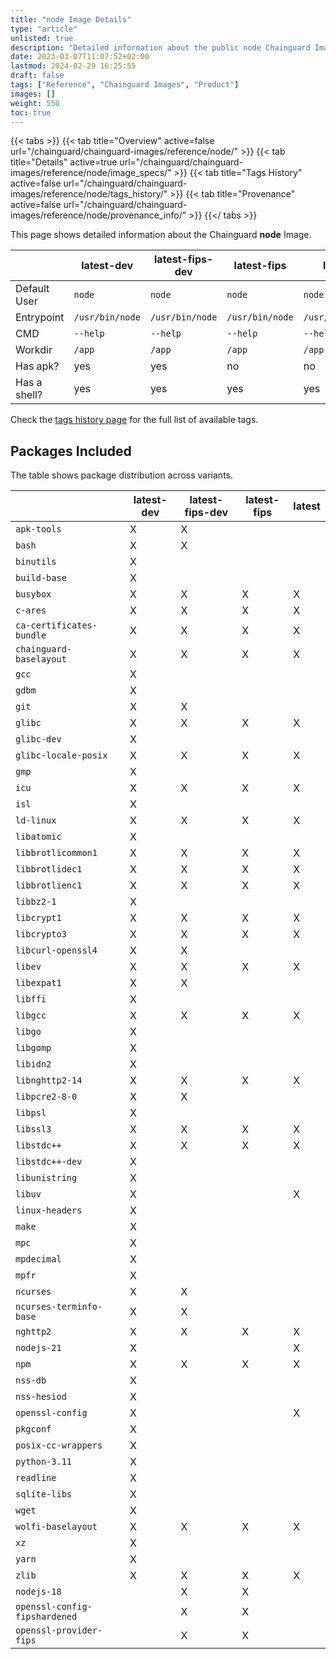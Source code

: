 ```yaml
---
title: "node Image Details"
type: "article"
unlisted: true
description: "Detailed information about the public node Chainguard Image."
date: 2023-03-07T11:07:52+02:00
lastmod: 2024-02-29 16:25:55
draft: false
tags: ["Reference", "Chainguard Images", "Product"]
images: []
weight: 550
toc: true
---
```


{{< tabs >}}
{{< tab title="Overview" active=false url="/chainguard/chainguard-images/reference/node/" >}}
{{< tab title="Details" active=true url="/chainguard/chainguard-images/reference/node/image_specs/" >}}
{{< tab title="Tags History" active=false url="/chainguard/chainguard-images/reference/node/tags_history/" >}}
{{< tab title="Provenance" active=false url="/chainguard/chainguard-images/reference/node/provenance_info/" >}}
{{</ tabs >}}

This page shows detailed information about the Chainguard **node** Image.

|              | latest-dev      | latest-fips-dev | latest-fips     | latest          |
|--------------|-----------------|-----------------|-----------------|-----------------|
| Default User | `node`          | `node`          | `node`          | `node`          |
| Entrypoint   | `/usr/bin/node` | `/usr/bin/node` | `/usr/bin/node` | `/usr/bin/node` |
| CMD          | `--help`        | `--help`        | `--help`        | `--help`        |
| Workdir      | `/app`          | `/app`          | `/app`          | `/app`          |
| Has apk?     | yes             | yes             | no              | no              |
| Has a shell? | yes             | yes             | yes             | yes             |

Check the [tags history page](/chainguard/chainguard-images/reference/node/tags_history/) for the full list of available tags.

## Packages Included
The table shows package distribution across variants.

|                               | latest-dev | latest-fips-dev | latest-fips | latest |
|-------------------------------|------------|-----------------|-------------|--------|
| `apk-tools`                   | X          | X               |             |        |
| `bash`                        | X          | X               |             |        |
| `binutils`                    | X          |                 |             |        |
| `build-base`                  | X          |                 |             |        |
| `busybox`                     | X          | X               | X           | X      |
| `c-ares`                      | X          | X               | X           | X      |
| `ca-certificates-bundle`      | X          | X               | X           | X      |
| `chainguard-baselayout`       | X          | X               | X           | X      |
| `gcc`                         | X          |                 |             |        |
| `gdbm`                        | X          |                 |             |        |
| `git`                         | X          | X               |             |        |
| `glibc`                       | X          | X               | X           | X      |
| `glibc-dev`                   | X          |                 |             |        |
| `glibc-locale-posix`          | X          | X               | X           | X      |
| `gmp`                         | X          |                 |             |        |
| `icu`                         | X          | X               | X           | X      |
| `isl`                         | X          |                 |             |        |
| `ld-linux`                    | X          | X               | X           | X      |
| `libatomic`                   | X          |                 |             |        |
| `libbrotlicommon1`            | X          | X               | X           | X      |
| `libbrotlidec1`               | X          | X               | X           | X      |
| `libbrotlienc1`               | X          | X               | X           | X      |
| `libbz2-1`                    | X          |                 |             |        |
| `libcrypt1`                   | X          | X               | X           | X      |
| `libcrypto3`                  | X          | X               | X           | X      |
| `libcurl-openssl4`            | X          | X               |             |        |
| `libev`                       | X          | X               | X           | X      |
| `libexpat1`                   | X          | X               |             |        |
| `libffi`                      | X          |                 |             |        |
| `libgcc`                      | X          | X               | X           | X      |
| `libgo`                       | X          |                 |             |        |
| `libgomp`                     | X          |                 |             |        |
| `libidn2`                     | X          |                 |             |        |
| `libnghttp2-14`               | X          | X               | X           | X      |
| `libpcre2-8-0`                | X          | X               |             |        |
| `libpsl`                      | X          |                 |             |        |
| `libssl3`                     | X          | X               | X           | X      |
| `libstdc++`                   | X          | X               | X           | X      |
| `libstdc++-dev`               | X          |                 |             |        |
| `libunistring`                | X          |                 |             |        |
| `libuv`                       | X          |                 |             | X      |
| `linux-headers`               | X          |                 |             |        |
| `make`                        | X          |                 |             |        |
| `mpc`                         | X          |                 |             |        |
| `mpdecimal`                   | X          |                 |             |        |
| `mpfr`                        | X          |                 |             |        |
| `ncurses`                     | X          | X               |             |        |
| `ncurses-terminfo-base`       | X          | X               |             |        |
| `nghttp2`                     | X          | X               | X           | X      |
| `nodejs-21`                   | X          |                 |             | X      |
| `npm`                         | X          | X               | X           | X      |
| `nss-db`                      | X          |                 |             |        |
| `nss-hesiod`                  | X          |                 |             |        |
| `openssl-config`              | X          |                 |             | X      |
| `pkgconf`                     | X          |                 |             |        |
| `posix-cc-wrappers`           | X          |                 |             |        |
| `python-3.11`                 | X          |                 |             |        |
| `readline`                    | X          |                 |             |        |
| `sqlite-libs`                 | X          |                 |             |        |
| `wget`                        | X          |                 |             |        |
| `wolfi-baselayout`            | X          | X               | X           | X      |
| `xz`                          | X          |                 |             |        |
| `yarn`                        | X          |                 |             |        |
| `zlib`                        | X          | X               | X           | X      |
| `nodejs-18`                   |            | X               | X           |        |
| `openssl-config-fipshardened` |            | X               | X           |        |
| `openssl-provider-fips`       |            | X               | X           |        |

